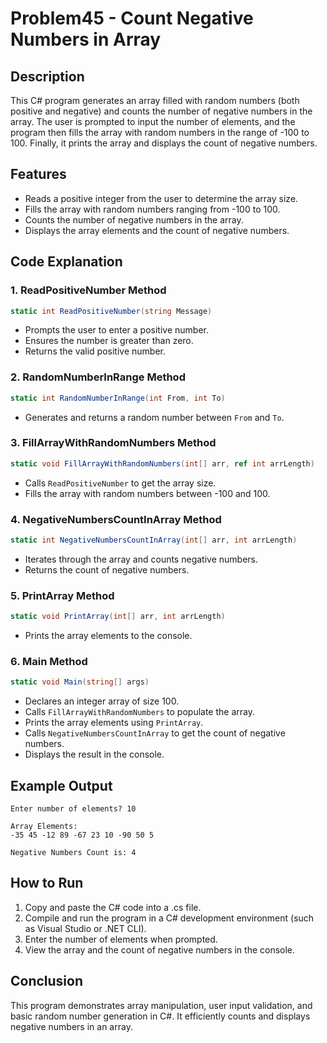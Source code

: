 # Problem45 - Count Negative Numbers in Array

## Description

This C# program generates an array filled with random numbers (both positive and negative) and counts the number of negative numbers in the array. The user is prompted to input the number of elements, and the program then fills the array with random numbers in the range of -100 to 100. Finally, it prints the array and displays the count of negative numbers.

## Features

- Reads a positive integer from the user to determine the array size.
- Fills the array with random numbers ranging from -100 to 100.
- Counts the number of negative numbers in the array.
- Displays the array elements and the count of negative numbers.

## Code Explanation

### 1. **ReadPositiveNumber Method**

```csharp
static int ReadPositiveNumber(string Message)
```

- Prompts the user to enter a positive number.
- Ensures the number is greater than zero.
- Returns the valid positive number.

### 2. **RandomNumberInRange Method**

```csharp
static int RandomNumberInRange(int From, int To)
```

- Generates and returns a random number between `From` and `To`.

### 3. **FillArrayWithRandomNumbers Method**

```csharp
static void FillArrayWithRandomNumbers(int[] arr, ref int arrLength)
```

- Calls `ReadPositiveNumber` to get the array size.
- Fills the array with random numbers between -100 and 100.

### 4. **NegativeNumbersCountInArray Method**

```csharp
static int NegativeNumbersCountInArray(int[] arr, int arrLength)
```

- Iterates through the array and counts negative numbers.
- Returns the count of negative numbers.

### 5. **PrintArray Method**

```csharp
static void PrintArray(int[] arr, int arrLength)
```

- Prints the array elements to the console.

### 6. **Main Method**

```csharp
static void Main(string[] args)
```

- Declares an integer array of size 100.
- Calls `FillArrayWithRandomNumbers` to populate the array.
- Prints the array elements using `PrintArray`.
- Calls `NegativeNumbersCountInArray` to get the count of negative numbers.
- Displays the result in the console.

## Example Output

```
Enter number of elements? 10

Array Elements:
-35 45 -12 89 -67 23 10 -90 50 5

Negative Numbers Count is: 4
```

## How to Run

1. Copy and paste the C# code into a .cs file.
2. Compile and run the program in a C# development environment (such as Visual Studio or .NET CLI).
3. Enter the number of elements when prompted.
4. View the array and the count of negative numbers in the console.

## Conclusion

This program demonstrates array manipulation, user input validation, and basic random number generation in C#. It efficiently counts and displays negative numbers in an array.


